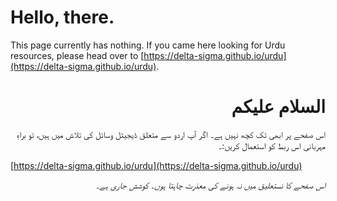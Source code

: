 <link rel="shortcut icon" type="image/png" href="favicon.png">

# Hello, there.
This page currently has nothing. If you came here looking for Urdu resources, please head over to [https://delta-sigma.github.io/urdu](https://delta-sigma.github.io/urdu).


<div dir="rtl">
  
# السلام علیکم
</div>

<div dir="rtl">

اس صفحے پر ابھی تک کچھ نہیں ہے۔ اگر آپ اردو سے متعلق ڈیجیٹل وسائل کی تلاش میں ہیں، تو براہِ  مہربانی اس ربط کو استعمال کریں:۔
</div>

[https://delta-sigma.github.io/urdu](https://delta-sigma.github.io/urdu)

<div dir="rtl">

_اس صفحے کا نستعلیق میں نہ ہونے کی معذرت چاہتا ہوں۔ کوشش جاری ہے۔_
</div>

